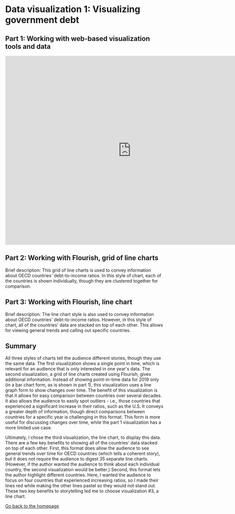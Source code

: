 # Data visualization 1: Visualizing government debt

## Part 1: Working with web-based visualization tools and data
<iframe src="https://data.oecd.org/chart/6sDb" width="800" height="600" style="border: 0" mozallowfullscreen="true" webkitallowfullscreen="true" allowfullscreen="true"><a href="https://data.oecd.org/chart/6sDb" target="_blank">OECD Chart: General government debt, Total, % of GDP, Annual, 2019</a></iframe>


## Part 2: Working with Flourish, grid of line charts
Brief description: This grid of line charts is used to convey information about OECD countries' debt-to-income ratios. In this style of chart, each of the countries is shown individually, though they are clustered together for comparison.

<div class="flourish-embed flourish-chart" data-src="visualisation/7253756"><script src="https://public.flourish.studio/resources/embed.js"></script></div>


## Part 3: Working with Flourish, line chart
Brief description: The line chart style is also used to convey information about OECD countries' debt-to-income ratios. However, in this style of chart, all of the countries' data are stacked on top of each other. This allows for viewing general trends and calling out specific countries.

<div class="flourish-embed flourish-scatter" data-src="visualisation/7255846"><script src="https://public.flourish.studio/resources/embed.js"></script></div>

## Summary
All three styles of charts tell the audience different stories, though they use the same data. The first visualization shows a single point in time, which is relevant for an audience that is only interested in one year's data. The second visualization, a grid of line charts created using Flourish, gives additional information. Instead of showing point-in-time data for 2019 only (in a bar chart form, as is shown in part 1), this visualization uses a line graph form to show changes over time. The benefit of this visualization is that it allows for easy comparison between countries over several decades. It also allows the audience to easily spot outliers - i.e., those countries that experienced a significant increase in their ratios, such as the U.S. It conveys a greater depth of information, though direct comparisons between countries for a specific year is challenging in this format. This form is more useful for discussing changes over time, while the part 1 visualization has a more limited use case.

Ultimately, I chose the third visualization, the line chart, to display this data. There are a few key benefits to showing all of the countries' data stacked on top of each other. First, this format does allow the audience to see general trends over time for OECD countries (which tells a coherent story), but it does not require the audience to digest 35 separate line charts. (However, if the author wanted the audience to think about each individual country, the second visualization would be better.) Second, this format lets the author highlight different countries. Here, I wanted the audience to focus on four countries that experienced increasing ratios, so I made their lines red while making the other lines pastel so they would not stand out. These two key benefits to storytelling led me to choose visualization #3, a line chart.


[Go back to the homepage](/README.md)

